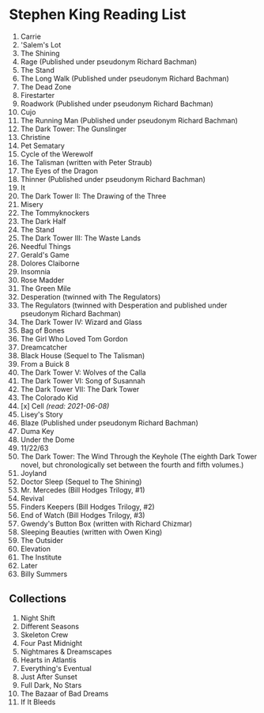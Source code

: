 # Stephen King Reading List

1. Carrie
1. 'Salem's Lot
1. The Shining
1. Rage (Published under pseudonym Richard Bachman)
1. The Stand
1. The Long Walk (Published under pseudonym Richard Bachman)
1. The Dead Zone
1. Firestarter
1. Roadwork (Published under pseudonym Richard Bachman)
1. Cujo
1. The Running Man (Published under pseudonym Richard Bachman)
1. The Dark Tower: The Gunslinger
1. Christine
1. Pet Sematary
1. Cycle of the Werewolf
1. The Talisman (written with Peter Straub)
1. The Eyes of the Dragon
1. Thinner (Published under pseudonym Richard Bachman)
1. It
1. The Dark Tower II: The Drawing of the Three
1. Misery
1. The Tommyknockers
1. The Dark Half
1. The Stand
1. The Dark Tower III: The Waste Lands
1. Needful Things
1. Gerald's Game
1. Dolores Claiborne
1. Insomnia
1. Rose Madder
1. The Green Mile
1. Desperation (twinned with The Regulators)
1. The Regulators (twinned with Desperation and published under pseudonym Richard Bachman)
1. The Dark Tower IV: Wizard and Glass
1. Bag of Bones
1. The Girl Who Loved Tom Gordon
1. Dreamcatcher
1. Black House (Sequel to The Talisman)
1. From a Buick 8
1. The Dark Tower V: Wolves of the Calla
1. The Dark Tower VI: Song of Susannah
1. The Dark Tower VII: The Dark Tower
1. The Colorado Kid
1. [x] Cell _(read: 2021-06-08)_
1. Lisey's Story
1. Blaze (Published under pseudonym Richard Bachman)
1. Duma Key
1. Under the Dome
1. 11/22/63
1. The Dark Tower: The Wind Through the Keyhole (The eighth Dark Tower novel, but chronologically set between the fourth and fifth volumes.)
1. Joyland
1. Doctor Sleep (Sequel to The Shining)
1. Mr. Mercedes (Bill Hodges Trilogy, #1)
1. Revival
1. Finders Keepers (Bill Hodges Trilogy, #2)
1. End of Watch (Bill Hodges Trilogy, #3)
1. Gwendy's Button Box (written with Richard Chizmar)
1. Sleeping Beauties (written with Owen King)
1. The Outsider
1. Elevation
1. The Institute
1. Later
1. Billy Summers

## Collections

1. Night Shift
1. Different Seasons
1. Skeleton Crew
1. Four Past Midnight
1. Nightmares & Dreamscapes
1. Hearts in Atlantis
1. Everything's Eventual
1. Just After Sunset
1. Full Dark, No Stars
1. The Bazaar of Bad Dreams
1. If It Bleeds
